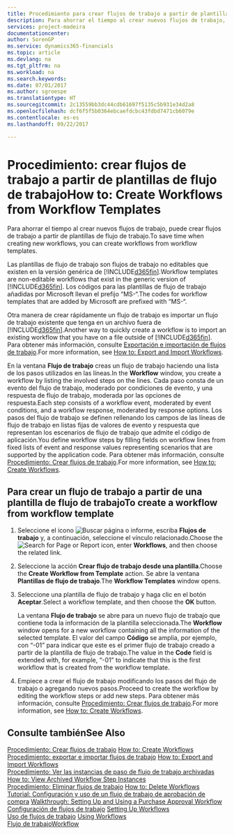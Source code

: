 ```yaml
---
title: Procedimiento para crear flujos de trabajo a partir de plantillas de flujo de trabajo | Documentos de Microsoft
description: Para ahorrar el tiempo al crear nuevos flujos de trabajo, puede crear flujos de trabajo a partir de plantillas de flujo de trabajo.
services: project-madeira
documentationcenter: 
author: SorenGP
ms.service: dynamics365-financials
ms.topic: article
ms.devlang: na
ms.tgt_pltfrm: na
ms.workload: na
ms.search.keywords: 
ms.date: 07/01/2017
ms.author: sgroespe
ms.translationtype: HT
ms.sourcegitcommit: 2c13559bb3dc44cdb61697f5135c5b931e34d2a8
ms.openlocfilehash: dcf6f5f5b0364ebcaefdcbc43fdbd7471cb6079e
ms.contentlocale: es-es
ms.lasthandoff: 09/22/2017

---
```

# <a name="how-to-create-workflows-from-workflow-templates"></a><span data-ttu-id="802b4-103">Procedimiento: crear flujos de trabajo a partir de plantillas de flujo de trabajo</span><span class="sxs-lookup"><span data-stu-id="802b4-103">How to: Create Workflows from Workflow Templates</span></span>
<span data-ttu-id="802b4-104">Para ahorrar el tiempo al crear nuevos flujos de trabajo, puede crear flujos de trabajo a partir de plantillas de flujo de trabajo.</span><span class="sxs-lookup"><span data-stu-id="802b4-104">To save time when creating new workflows, you can create workflows from workflow templates.</span></span>  

 <span data-ttu-id="802b4-105">Las plantillas de flujo de trabajo son flujos de trabajo no editables que existen en la versión genérica de [!INCLUDE[d365fin](includes/d365fin_md.md)].</span><span class="sxs-lookup"><span data-stu-id="802b4-105">Workflow templates are non-editable workflows that exist in the generic version of [!INCLUDE[d365fin](includes/d365fin_md.md)].</span></span> <span data-ttu-id="802b4-106">Los códigos para las plantillas de flujo de trabajo añadidas por Microsoft llevan el prefijo “MS-“.</span><span class="sxs-lookup"><span data-stu-id="802b4-106">The codes for workflow templates that are added by Microsoft are prefixed with “MS-“.</span></span>  

 <span data-ttu-id="802b4-107">Otra manera de crear rápidamente un flujo de trabajo es importar un flujo de trabajo existente que tenga en un archivo fuera de [!INCLUDE[d365fin](includes/d365fin_md.md)].</span><span class="sxs-lookup"><span data-stu-id="802b4-107">Another way to quickly create a workflow is to import an existing workflow that you have on a file outside of [!INCLUDE[d365fin](includes/d365fin_md.md)].</span></span> <span data-ttu-id="802b4-108">Para obtener más información, consulte [Exportación e importación de flujos de trabajo](across-how-to-export-and-import-workflows.md).</span><span class="sxs-lookup"><span data-stu-id="802b4-108">For more information, see [How to: Export and Import Workflows](across-how-to-export-and-import-workflows.md).</span></span>  

<span data-ttu-id="802b4-109">En la ventana **Flujo de trabajo** creas un flujo de trabajo haciendo una lista de los pasos utilizados en las líneas.</span><span class="sxs-lookup"><span data-stu-id="802b4-109">In the **Workflow** window, you create a workflow by listing the involved steps on the lines.</span></span> <span data-ttu-id="802b4-110">Cada paso consta de un evento del flujo de trabajo, moderado por condiciones de evento, y una respuesta de flujo de trabajo, moderada por las opciones de respuesta.</span><span class="sxs-lookup"><span data-stu-id="802b4-110">Each step consists of a workflow event, moderated by event conditions, and a workflow response, moderated by response options.</span></span> <span data-ttu-id="802b4-111">Los pasos del flujo de trabajo se definen rellenando los campos de las líneas de flujo de trabajo en listas fijas de valores de evento y respuesta que representan los escenarios de flujo de trabajo que admite el código de aplicación.</span><span class="sxs-lookup"><span data-stu-id="802b4-111">You define workflow steps by filling fields on workflow lines from fixed lists of event and response values representing scenarios that are supported by the application code.</span></span> <span data-ttu-id="802b4-112">Para obtener más información, consulte [Procedimiento: Crear flujos de trabajo](across-how-to-create-workflows.md).</span><span class="sxs-lookup"><span data-stu-id="802b4-112">For more information, see [How to: Create Workflows](across-how-to-create-workflows.md).</span></span>  

## <a name="to-create-a-workflow-from-workflow-template"></a><span data-ttu-id="802b4-113">Para crear un flujo de trabajo a partir de una plantilla de flujo de trabajo</span><span class="sxs-lookup"><span data-stu-id="802b4-113">To create a workflow from workflow template</span></span>  
1.  <span data-ttu-id="802b4-114">Seleccione el icono ![Buscar página o informe](media/ui-search/search_small.png "icono Buscar página o informe"), escriba **Flujos de trabajo** y, a continuación, seleccione el vínculo relacionado.</span><span class="sxs-lookup"><span data-stu-id="802b4-114">Choose the ![Search for Page or Report](media/ui-search/search_small.png "Search for Page or Report icon") icon, enter **Workflows**, and then choose the related link.</span></span>  
2.  <span data-ttu-id="802b4-115">Seleccione la acción **Crear flujo de trabajo desde una plantilla**.</span><span class="sxs-lookup"><span data-stu-id="802b4-115">Choose the **Create Workflow from Template** action.</span></span> <span data-ttu-id="802b4-116">Se abre la ventana **Plantillas de flujo de trabajo**.</span><span class="sxs-lookup"><span data-stu-id="802b4-116">The **Workflow Templates** window opens.</span></span>  
3.  <span data-ttu-id="802b4-117">Seleccione una plantilla de flujo de trabajo y haga clic en el botón **Aceptar**.</span><span class="sxs-lookup"><span data-stu-id="802b4-117">Select a workflow template, and then choose the **OK** button.</span></span>  

     <span data-ttu-id="802b4-118">La ventana **Flujo de trabajo** se abre para un nuevo flujo de trabajo que contiene toda la información de la plantilla seleccionada.</span><span class="sxs-lookup"><span data-stu-id="802b4-118">The **Workflow** window opens for a new workflow containing all the information of the selected template.</span></span> <span data-ttu-id="802b4-119">El valor del campo **Código** se amplia, por ejemplo, con “-01” para indicar que este es el primer flujo de trabajo creado a partir de la plantilla de flujo de trabajo.</span><span class="sxs-lookup"><span data-stu-id="802b4-119">The value in the **Code** field is extended with, for example, “-01” to indicate that this is the first workflow that is created from the workflow template.</span></span>  
4.  <span data-ttu-id="802b4-120">Empiece a crear el flujo de trabajo modificando los pasos del flujo de trabajo o agregando nuevos pasos.</span><span class="sxs-lookup"><span data-stu-id="802b4-120">Proceed to create the workflow by editing the workflow steps or add new steps.</span></span> <span data-ttu-id="802b4-121">Para obtener más información, consulte [Procedimiento: Crear flujos de trabajo](across-how-to-create-workflows.md).</span><span class="sxs-lookup"><span data-stu-id="802b4-121">For more information, see [How to: Create Workflows](across-how-to-create-workflows.md).</span></span>  

## <a name="see-also"></a><span data-ttu-id="802b4-122">Consulte también</span><span class="sxs-lookup"><span data-stu-id="802b4-122">See Also</span></span>  
 <span data-ttu-id="802b4-123">[Procedimiento: Crear flujos de trabajo](across-how-to-create-workflows.md) </span><span class="sxs-lookup"><span data-stu-id="802b4-123">[How to: Create Workflows](across-how-to-create-workflows.md) </span></span>  
 <span data-ttu-id="802b4-124">[Procedimiento: exportar e importar flujos de trabajo](across-how-to-export-and-import-workflows.md) </span><span class="sxs-lookup"><span data-stu-id="802b4-124">[How to: Export and Import Workflows](across-how-to-export-and-import-workflows.md) </span></span>  
 <span data-ttu-id="802b4-125">[Procedimiento: Ver las instancias de paso de flujo de trabajo archivadas](across-how-to-view-archived-workflow-step-instances.md) </span><span class="sxs-lookup"><span data-stu-id="802b4-125">[How to: View Archived Workflow Step Instances](across-how-to-view-archived-workflow-step-instances.md) </span></span>  
 <span data-ttu-id="802b4-126">[Procedimiento: Eliminar flujos de trabajo](across-how-to-delete-workflows.md) </span><span class="sxs-lookup"><span data-stu-id="802b4-126">[How to: Delete Workflows](across-how-to-delete-workflows.md) </span></span>  
 <span data-ttu-id="802b4-127">[Tutorial: Configuración y uso de un flujo de trabajo de aprobación de compra](walkthrough-setting-up-and-using-a-purchase-approval-workflow.md) </span><span class="sxs-lookup"><span data-stu-id="802b4-127">[Walkthrough: Setting Up and Using a Purchase Approval Workflow](walkthrough-setting-up-and-using-a-purchase-approval-workflow.md) </span></span>  
 <span data-ttu-id="802b4-128">[Configuración de flujos de trabajo](across-set-up-workflows.md) </span><span class="sxs-lookup"><span data-stu-id="802b4-128">[Setting Up Workflows](across-set-up-workflows.md) </span></span>  
 <span data-ttu-id="802b4-129">[Uso de flujos de trabajo](across-use-workflows.md) </span><span class="sxs-lookup"><span data-stu-id="802b4-129">[Using Workflows](across-use-workflows.md) </span></span>  
 [<span data-ttu-id="802b4-130">Flujo de trabajo</span><span class="sxs-lookup"><span data-stu-id="802b4-130">Workflow</span></span>](across-workflow.md)   


